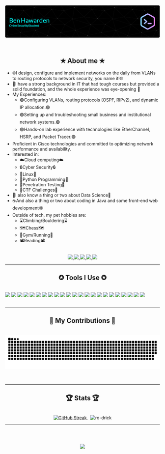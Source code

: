 ![Header](https://github.com/CptHilda0079/CptHilda0079/blob/main/GithubHeaderImage.png)

<br/>

<div>
    <h2 align="center">✭ About me ✭</h2>
    <ul>
        <li>
            🌐I design, configure and implement networks on the daily from VLANs to routing protocols to network security, you name it!🌐
        </li>
        <li>📜I have a strong background in IT that had tough courses but provided a solid foundation, and the whole experience was eye-opening 📜</li>
        <li>My Experiences:
            <ul>
                <li>🟢Configuring VLANs, routing protocols (OSPF, RIPv2), and dynamic IP allocation.🟢</li>
                <li>🟢Setting up and troubleshooting small business and institutional network systems.🟢</li>
                <li>🟢Hands-on lab experience with technologies like EtherChannel, HSRP, and Packet Tracer.🟢</li>
            </ul>
        </li>
        <li>Proficient in Cisco technologies and committed to optimizing network performance and availability.</li>
        <li>Interested in:
        <ul>
            <li>☁️Cloud computing☁️</li>
            <li>🔒Cyber Security🔒</li>
            <li>🐧Linux🐧</li>
            <li>🐍Python Programming🐍</li>
            <li>🐍Penetration Testing🐍</li>
            <li>🐍CTF Challenges🐍</li>
        </ul>
        </li>
        <li>🔵I also know a thing or two about Data Science🔵</li>
        <li>☕️And also a thing or two about coding in Java and some front-end web development🕸</li>
        <li>Outside of tech, my pet hobbies are:
            <ul>
                <li>⌛️Climbing/Bouldering⌛️</li>
                <li>🗺Chess🗺</li>
                <li>📎Gym/Running📎</li>
                <li>📽Reading📽</li>
            </ul>
        </li>
    </ul>
</div>

<br/>

<div align="center"> 
  <a href="mailto:benhawarden@gmail.com">
    <img src="https://img.shields.io/badge/Microsoft_Outlook-0078D4?style=for-the-badge&logo=microsoft-outlook&logoColor=white" />
  </a>
    <a href= "https://twitter.com/ben-hawarden">
        <img src= "https://img.shields.io/badge/Twitter-1DA1F2?style=for-the-badge&logo=twitter&logoColor=white"/>
    </a>
  <a href="https://linkedin.com/in/ben-hawarden-8a0a98a1/" target="_blank">
    <img src="https://img.shields.io/badge/LinkedIn-0077B5?style=for-the-badge&logo=linkedin&logoColor=white" target="_blank" />
  </a>
    <a href= "https://wa.me/ben-hawarden">
        <img src= "https://img.shields.io/badge/WhatsApp-25D366?style=for-the-badge&logo=whatsapp&logoColor=white"/>
    </a>
    <a href= "https://t.me/ben-hawarden">
        <img src= "https://img.shields.io/badge/Telegram-2CA5E0?style=for-the-badge&logo=telegram&logoColor=white"/>
    </a>
</div>

 <hr/>
 
<h2 align="center">✪ Tools I Use ✪</h2>
<br/>

<div>
    <img src= "https://img.shields.io/badge/Android-3DDC84?style=for-the-badge&logo=android&logoColor=white"/>
    <img src= "https://img.shields.io/badge/Debian-A81D33?style=for-the-badge&logo=debian&logoColor=white"/>
    <img src= "https://img.shields.io/badge/iOS-000000?style=for-the-badge&logo=ios&logoColor=white"/>
    <img src= "https://img.shields.io/badge/Linux-FCC624?style=for-the-badge&logo=linux&logoColor=black"/>
    <img src= "https://img.shields.io/badge/Linux_Mint-87CF3E?style=for-the-badge&logo=linux-mint&logoColor=white"/>
    <img src= "https://img.shields.io/badge/Ubuntu-E95420?style=for-the-badge&logo=ubuntu&logoColor=white"/>
    <img src= "https://img.shields.io/badge/Windows-0078D6?style=for-the-badge&logo=windows&logoColor=white"/>
    <img src= "https://img.shields.io/badge/HTML-239120?style=for-the-badge&logo=html5&logoColor=white"/>
    <img src= "https://img.shields.io/badge/CSS-239120?&style=for-the-badge&logo=css3&logoColor=white"/>
    <img src= "https://img.shields.io/badge/Python-14354C?style=for-the-badge&logo=python&logoColor=white"/>
    <img src= "https://img.shields.io/badge/Java-ED8B00?style=for-the-badge&logo=openjdk&logoColor=white"/>
    <img src= "https://img.shields.io/badge/Markdown-000000?style=for-the-badge&logo=markdown&logoColor=white"/>
    <img src= "https://img.shields.io/badge/Shell_Script-121011?style=for-the-badge&logo=gnu-bash&logoColor=white"/>
    <img src= "https://img.shields.io/badge/MySQL-00000F?style=for-the-badge&logo=mysql&logoColor=white"/>
    <img src= "https://img.shields.io/badge/Microsoft_Excel-217346?style=for-the-badge&logo=microsoft-excel&logoColor=white"/>
    <img src= "https://img.shields.io/badge/Microsoft_Office-D83B01?style=for-the-badge&logo=microsoft-office&logoColor=white"/>
    <img src= "https://img.shields.io/badge/Powershell-2CA5E0?style=for-the-badge&logo=powershell&logoColor=white"/>
    <img src= "https://img.shields.io/badge/Visual_Studio_Code-0078D4?style=for-the-badge&logo=visual%20studio%20code&logoColor=white"/>
    <img src= "https://img.shields.io/badge/prettier-1A2C34?style=for-the-badge&logo=prettier&logoColor=F7BA3E"/>
    <img src= "https://img.shields.io/badge/Notion-000000?style=for-the-badge&logo=notion&logoColor=white"/>
    <img src= "https://img.shields.io/badge/GIT-E44C30?style=for-the-badge&logo=git&logoColor=white"/>
    <img src= "https://img.shields.io/badge/Google_chrome-4285F4?style=for-the-badge&logo=Google-chrome&logoColor=white"/>
    <img src= "https://img.shields.io/badge/Spotify-1ED760?&style=for-the-badge&logo=spotify&logoColor=white"/>
    
</div>
<br/>
<hr/>

<div align="center">
  <h2>🔷 My Contributions 🔷</h2>
  <br>
<img src="https://github.com/ro-drick/ro-drick/blob/output/github-contribution-grid-snake-dark.svg" alt="snake animation" />
  <br/><br/><br/>
</div>

<hr/>

<h2 align="center">🏆 Stats 🏆</h2>
<br>

<div align="center">
  <a href="https://git.io/streak-stats">
    <img src="https://streak-stats.demolab.com/?user=CptHilda0079&theme=merko" alt="GitHub Streak" width="400"/>
  </a>
  &nbsp; <!-- Adds space between the images -->
  <img src="https://github-readme-stats.vercel.app/api?username=CptHilda0079&show_icons=true&theme=merko&locale=en" alt="ro-drick" width="400"/>
</div>

<hr/>

<br/>
<br/>
<p align="center">
     <img src="https://capsule-render.vercel.app/api?type=waving&color=gradient&height=100&section=footer"/>
</p>
